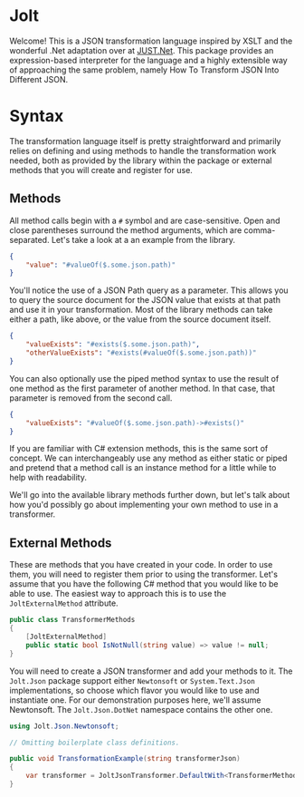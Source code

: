 # Jolt

Welcome! This is a JSON transformation language inspired by XSLT and the wonderful .Net adaptation over at [JUST.Net](https://github.com/WorkMaze/JUST.net). This package provides an expression-based interpreter for the language and a highly extensible way of approaching the same problem, namely How To Transform JSON Into Different JSON.

# Syntax

The transformation language itself is pretty straightforward and primarily relies on defining and using methods to handle the transformation work needed, both as provided by the library within the package or external methods that you will create and register for use.

## Methods

All method calls begin with a `#` symbol and are case-sensitive. Open and close parentheses surround the method arguments, which are comma-separated. Let's take a look at a an example from the library.
```json
{
    "value": "#valueOf($.some.json.path)"
}
```
You'll notice the use of a JSON Path query as a parameter. This allows you to query the source document for the JSON value that exists at that path and use it in your transformation. Most of the library methods can take either a path, like above, or the value from the source document itself.
```json
{
    "valueExists": "#exists($.some.json.path)",
    "otherValueExists": "#exists(#valueOf($.some.json.path))"
}
```
You can also optionally use the piped method syntax to use the result of one method as the first parameter of another method. In that case, that parameter is removed from the second call.
```json
{
    "valueExists": "#valueOf($.some.json.path)->#exists()"
}
```
If you are familiar with C# extension methods, this is the same sort of concept. We can interchangeably use any method as either static or piped and pretend that a method call is an instance method for a little while to help with readability.

We'll go into the available library methods further down, but let's talk about how you'd possibly go about implementing your own method to use in a transformer.

## External Methods

These are methods that you have created in your code. In order to use them, you will need to register them prior to using the transformer. Let's assume that you have the following C# method that you would like to be able to use. The easiest way to approach this is to use the `JoltExternalMethod` attribute.
```csharp
public class TransformerMethods
{
    [JoltExternalMethod]
    public static bool IsNotNull(string value) => value != null;
}
```
You will need to create a JSON transformer and add your methods to it. The `Jolt.Json` package support either `Newtonsoft` or `System.Text.Json` implementations, so choose which flavor you would like to use and instantiate one. For our demonstration purposes here, we'll assume Newtonsoft. The `Jolt.Json.DotNet` namespace contains the other one.
```csharp
using Jolt.Json.Newtonsoft;

// Omitting boilerplate class definitions.

public void TransformationExample(string transformerJson)
{
    var transformer = JoltJsonTransformer.DefaultWith<TransformerMethods>(transformerJson);
}
```

